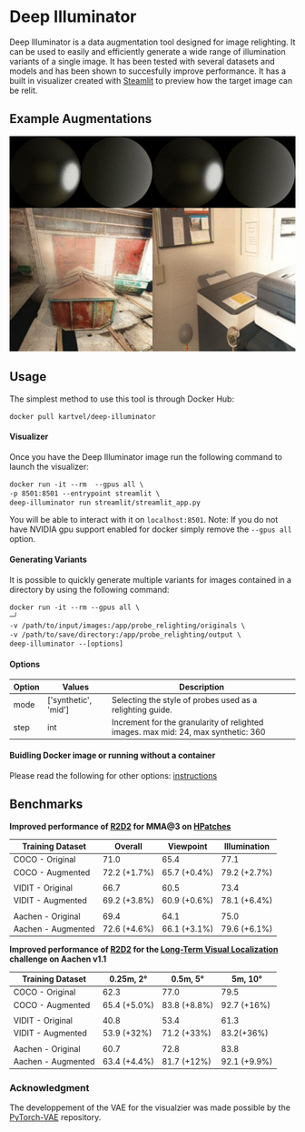 # Deep Illuminator 

Deep Illuminator is a data augmentation tool designed for image relighting. It can be used to easily and efficiently generate a wide range of illumination variants of a single image. It has been tested with several datasets and models and has been shown to succesfully improve performance. 
It has a built in visualizer created with [Steamlit](https://github.com/streamlit/streamlit) to preview how the target image can be relit. 

## Example Augmentations
<p align="center">
  <img src=assets/combined.gif>
</p>

## Usage
The simplest method to use this tool is through Docker Hub:

```
docker pull kartvel/deep-illuminator
```
#### Visualizer
Once you have the Deep Illuminator image run the following command to launch the visualizer: 

```
docker run -it --rm  --gpus all \
-p 8501:8501 --entrypoint streamlit \ 
deep-illuminator run streamlit/streamlit_app.py
```
You will be able to interact with it on `localhost:8501`. 
Note: If you do not have NVIDIA gpu support enabled for docker simply remove the `--gpus all` option.

#### Generating Variants
It is possible to quickly generate multiple variants for images contained in a directory by using the following command:
```
docker run -it --rm --gpus all \                                                                                               ─╯
-v /path/to/input/images:/app/probe_relighting/originals \
-v /path/to/save/directory:/app/probe_relighting/output \
deep-illuminator --[options]
```

#### Options

| Option  | Values |  Description  |  
| ------------- | ------------- | ------------- |
| mode   | ['synthetic', 'mid'] | Selecting the style of probes used as a relighting guide.| 
| step   | int | Increment for the granularity of relighted images. max mid: 24, max synthetic: 360| 

#### Buidling Docker image or running without a container
Please read the following for other options: [instructions](app/)
## Benchmarks
**Improved performance of [R2D2](https://github.com/naver/r2d2) for MMA@3 on [HPatches](https://hpatches.github.io)**

| Training Dataset  | Overall | Viewpoint  | Illumination | 
| ------------- | ------------- | ------------- | ------------- |
| COCO - Original   | 71.0 | 65.4  | 77.1  |
| COCO - Augmented  | 72.2 (+1.7%)  |  65.7 (+0.4%)  | 79.2 (+2.7%) |
| |  | | |
| VIDIT - Original   | 66.7 | 60.5  | 73.4   |
| VIDIT - Augmented  |  69.2 (+3.8%) |  60.9 (+0.6%)  | 78.1 (+6.4%)  |
| |  | | |
| Aachen - Original   | 69.4 | 64.1  | 75.0   |
| Aachen - Augmented  |  72.6 (+4.6%) |  66.1 (+3.1%) | 79.6 (+6.1%) |


**Improved performance of [R2D2](https://github.com/naver/r2d2) for the [Long-Term Visual Localization](https://www.visuallocalization.net) challenge on Aachen v1.1**

| Training Dataset  | 0.25m, 2° |  0.5m, 5°  | 5m, 10° | 
| ------------- | ------------- | ------------- | ------------- |
| COCO - Original   | 62.3 | 77.0  | 79.5  |
| COCO - Augmented  | 65.4 (+5.0%)  |  83.8 (+8.8%)  | 92.7 (+16%)  |
| |  | | |
| VIDIT - Original   | 40.8 | 53.4  | 61.3  |
| VIDIT - Augmented  |   53.9 (+32%) |  71.2 (+33%) | 83.2(+36%)  |
| |  | | |
| Aachen - Original   | 60.7 | 72.8  | 83.8   |
| Aachen - Augmented  |  63.4 (+4.4%) |  81.7 (+12%) | 92.1 (+9.9%) |


### Acknowledgment

The developpement of the VAE for the visualzier was made possible by the [PyTorch-VAE](https://github.com/AntixK/PyTorch-VAE) repository. 
